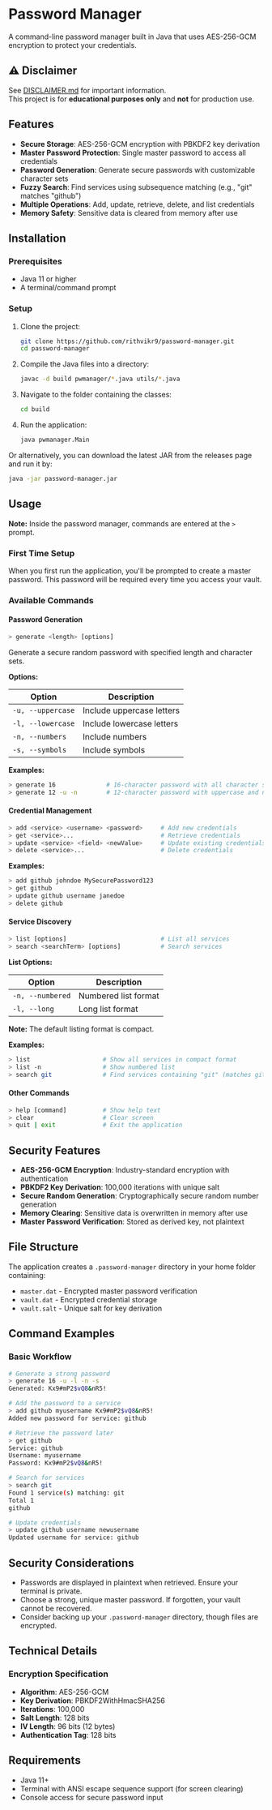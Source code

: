 # Password Manager

A command-line password manager built in Java that uses AES-256-GCM encryption to protect your credentials.

## ⚠️ Disclaimer
See [DISCLAIMER.md](DISCLAIMER.md) for important information.  
This project is for **educational purposes only** and **not** for production use.

## Features

- **Secure Storage**: AES-256-GCM encryption with PBKDF2 key derivation
- **Master Password Protection**: Single master password to access all credentials
- **Password Generation**: Generate secure passwords with customizable character sets
- **Fuzzy Search**: Find services using subsequence matching (e.g., "git" matches "github")
- **Multiple Operations**: Add, update, retrieve, delete, and list credentials
- **Memory Safety**: Sensitive data is cleared from memory after use

## Installation

### Prerequisites
- Java 11 or higher
- A terminal/command prompt

### Setup
1. Clone the project:
   ```bash
   git clone https://github.com/rithvikr9/password-manager.git
   cd password-manager
   ```
2. Compile the Java files into a directory:
   ```bash
   javac -d build pwmanager/*.java utils/*.java
   ```
3. Navigate to the folder containing the classes:
   ```bash
   cd build
   ```
4. Run the application:
   ```bash
   java pwmanager.Main
   ```
   
Or alternatively, you can download the latest JAR from the releases page and run it by:
```bash
java -jar password-manager.jar
```

## Usage

**Note:** Inside the password manager, commands are entered at the `>` prompt.

### First Time Setup
When you first run the application, you'll be prompted to create a master password. This password will be required every time you access your vault.

### Available Commands

#### Password Generation
```bash
> generate <length> [options]
```
Generate a secure random password with specified length and character sets.

**Options:**

| Option            | Description               |
|-------------------|---------------------------|
| `-u, --uppercase` | Include uppercase letters |
| `-l, --lowercase` | Include lowercase letters |
| `-n, --numbers`   | Include numbers           |
| `-s, --symbols`   | Include symbols           |

**Examples:**
```bash
> generate 16              # 16-character password with all character sets
> generate 12 -u -n        # 12-character password with uppercase and numbers only
```

#### Credential Management
```bash
> add <service> <username> <password>     # Add new credentials
> get <service>...                        # Retrieve credentials  
> update <service> <field> <newValue>     # Update existing credentials
> delete <service>...                     # Delete credentials
```

**Examples:**
```bash
> add github johndoe MySecurePassword123
> get github
> update github username janedoe
> delete github
```

#### Service Discovery
```bash
> list [options]                          # List all services
> search <searchTerm> [options]           # Search services
```

**List Options:**

| Option           | Description          |
|------------------|----------------------|
| `-n, --numbered` | Numbered list format |
| `-l, --long`     | Long list format     |

**Note:** The default listing format is compact.

**Examples:**
```bash
> list                    # Show all services in compact format
> list -n                 # Show numbered list
> search git              # Find services containing "git" (matches github, gitlab)
```

#### Other Commands
```bash
> help [command]          # Show help text
> clear                   # Clear screen
> quit | exit             # Exit the application
```

## Security Features

- **AES-256-GCM Encryption**: Industry-standard encryption with authentication
- **PBKDF2 Key Derivation**: 100,000 iterations with unique salt
- **Secure Random Generation**: Cryptographically secure random number generation
- **Memory Clearing**: Sensitive data is overwritten in memory after use
- **Master Password Verification**: Stored as derived key, not plaintext

## File Structure

The application creates a `.password-manager` directory in your home folder containing:
- `master.dat` - Encrypted master password verification
- `vault.dat` - Encrypted credential storage
- `vault.salt` - Unique salt for key derivation

## Command Examples

### Basic Workflow
```bash
# Generate a strong password
> generate 16 -u -l -n -s
Generated: Kx9#mP2$vQ8&nR5!

# Add the password to a service  
> add github myusername Kx9#mP2$vQ8&nR5!
Added new password for service: github

# Retrieve the password later
> get github
Service: github
Username: myusername  
Password: Kx9#mP2$vQ8&nR5!

# Search for services
> search git
Found 1 service(s) matching: git
Total 1
github

# Update credentials
> update github username newusername
Updated username for service: github
```

## Security Considerations

- Passwords are displayed in plaintext when retrieved. Ensure your terminal is private.
- Choose a strong, unique master password. If forgotten, your vault cannot be recovered.
- Consider backing up your `.password-manager` directory, though files are encrypted.

## Technical Details

### Encryption Specification
- **Algorithm**: AES-256-GCM
- **Key Derivation**: PBKDF2WithHmacSHA256
- **Iterations**: 100,000
- **Salt Length**: 128 bits
- **IV Length**: 96 bits (12 bytes)
- **Authentication Tag**: 128 bits

## Requirements

- Java 11+
- Terminal with ANSI escape sequence support (for screen clearing)
- Console access for secure password input